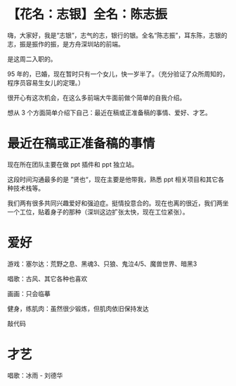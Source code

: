 # 【花名：志银】全名：陈志振

嗨，大家好，我是“志银”，志气的志，银行的银。全名“陈志振”，耳东陈，志银的志，振是振作的振，是方舟深圳站的前端。

是这周二入职的。

95 年的，已婚，现在暂时只有一个女儿，快一岁半了。（充分验证了众所周知的，程序员容易生女儿的定理。）

很开心有这次机会，在这么多前端大牛面前做个简单的自我介绍。

想从 3 个方面简单介绍下自己：最近在稿或正准备稿的事情、爱好、才艺。

# 最近在稿或正准备稿的事情

现在所在团队主要在做 ppt 插件和 ppt 独立站。

这段时间沟通最多的是 ”贤也“，现在主要是他带我，熟悉 ppt 相关项目和其它各种技术栈等。

我们两有很多共同兴趣爱好和强迫症。挺情投意合的。现在也离的很近，我们两坐一个工位，贴着身子的那种（深圳这边扩张太快，现在工位紧张）。

# 爱好

游戏：塞尔达：荒野之息、黑魂3、只狼、鬼泣4/5、魔兽世界、暗黑3

唱歌：古风、其它各种也喜欢

画画：只会临摹

健身，练肌肉：虽然很少锻炼，但肌肉依旧保持发达

敲代码

# 才艺

唱歌：冰雨 - 刘德华
